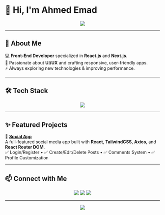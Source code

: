# 👋 Hi, I'm Ahmed Emad  

<p align="center">
  <img src="https://readme-typing-svg.herokuapp.com?size=24&duration=4000&color=2F81F7&center=true&vCenter=true&width=500&lines=Front-End+Developer;React.js+%26+Next.js+Enthusiast;Passionate+about+UI%2FUX;Always+Learning+New+Techs" />
</p>  

---

## 🚀 About Me  
💻 **Front-End Developer** specialized in **React.js** and **Next.js**.  
🎨 Passionate about **UI/UX** and crafting responsive, user-friendly apps.  
⚡ Always exploring new technologies & improving performance.  

---

## 🛠 Tech Stack  

<p align="center">
  <img src="https://skillicons.dev/icons?i=html,css,js,ts,react,next,tailwind,git,github,vscode" />
</p>

---

## ✨ Featured Projects  

📌 [**Social App**](https://github.com/ahmedemad26/social-app)  
A full-featured social media app built with **React**, **TailwindCSS**, **Axios**, and **React Router DOM**.  
✅ Login/Register • ✅ Create/Edit/Delete Posts • ✅ Comments System • ✅ Profile Customization  

---

## 📫 Connect with Me  

<p align="center">
  <a href="mailto:ahmeedemadmohamed@gmail.com"><img src="https://img.shields.io/badge/-Email-red?style=for-the-badge&logo=gmail&logoColor=white"/></a>
  <a href="https://github.com/ahmedemad26"><img src="https://img.shields.io/badge/-GitHub-181717?style=for-the-badge&logo=github&logoColor=white"/></a>
  <a href="https://www.linkedin.com/in/ahmedemad50/"><img src="https://img.shields.io/badge/-LinkedIn-blue?style=for-the-badge&logo=linkedin&logoColor=white"/></a>
</p>  

---

<p align="center">
  <img src="https://komarev.com/ghpvc/?username=ahmedemad26&label=Profile+Views&color=2F81F7&style=for-the-badge" />
</p>